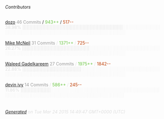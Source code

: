 ###### Contributors
[dozo](https://github.com/dohzoh)
<font color="#999">46 Commits</font> / <font color="#6cc644">943++</font> / <font color="#bd3c00"> 517--</font>
<font color="#dedede">38.98%&nbsp;<font color="#dedede">||||||||||||||||||||||||||||||||||||||||||||||||||||||||||||||||||||||</font><font color="#f4f4f4">||||||||||||||||||||||||||||||||||||||||||||||||||||||||||||||||||||||||||||||||||||||||||||||||||||||||||||||</font><br><br>
[Mike McNeil](https://github.com/mikermcneil)
<font color="#999">31 Commits</font> / <font color="#6cc644">1371++</font> / <font color="#bd3c00"> 725--</font>
<font color="#dedede">26.27%&nbsp;<font color="#dedede">|||||||||||||||||||||||||||||||||||||||||||||||</font><font color="#f4f4f4">|||||||||||||||||||||||||||||||||||||||||||||||||||||||||||||||||||||||||||||||||||||||||||||||||||||||||||||||||||||||||||||||||||||</font><br><br>
[Waleed Gadelkareem](https://github.com/gadelkareem)
<font color="#999">27 Commits</font> / <font color="#6cc644">1975++</font> / <font color="#bd3c00"> 1842--</font>
<font color="#dedede">22.88%&nbsp;<font color="#dedede">|||||||||||||||||||||||||||||||||||||||||</font><font color="#f4f4f4">|||||||||||||||||||||||||||||||||||||||||||||||||||||||||||||||||||||||||||||||||||||||||||||||||||||||||||||||||||||||||||||||||||||||||||</font><br><br>
[devin ivy](https://github.com/devinivy)
<font color="#999">14 Commits</font> / <font color="#6cc644">586++</font> / <font color="#bd3c00"> 245--</font>
<font color="#dedede">11.86%&nbsp;<font color="#dedede">|||||||||||||||||||||</font><font color="#f4f4f4">|||||||||||||||||||||||||||||||||||||||||||||||||||||||||||||||||||||||||||||||||||||||||||||||||||||||||||||||||||||||||||||||||||||||||||||||||||||||||||||||</font><br><br>
###### [Generated](https://github.com/jakeleboeuf/contributor) on Tue Mar 24 2015 14:49:47 GMT+0000 (UTC)